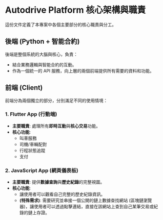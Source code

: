 # Autodrive Platform 核心架構與職責

這份文件定義了本專案中各個主要部分的核心職責與分工。

## 後端 (Python + 智能合約)

後端是整個系統的大腦與核心，負責：
- 結合業務邏輯與智能合約的互動。
- 作為一個統一的 API 服務，向上層的兩個前端提供所有需要的資料和功能。

## 前端 (Client)

前端分為兩個獨立的部分，分別滿足不同的使用情境：

### 1. Flutter App (行動端)

- **主要職責**: 處理所有**即時互動**與**核心交易**功能。
- **核心功能**:
    - 叫車服務
    - 司機/車輛配對
    - 行程狀態追蹤
    - 支付

### 2. JavaScript App (網頁儀表板)

- **主要職責**: 提供**數據查詢**與**歷史紀錄**的完整視圖。
- **核心功能**:
    - 讓使用者可以觀看自己完整的歷史紀錄資訊。
    - **(特殊需求)**: 需要研究並串接一個公開的鏈上數據查找網站 (區塊鏈瀏覽器)，讓使用者可以透過點擊連結，直接在該網站上查到自己某筆交易或紀錄的鏈上存證。
